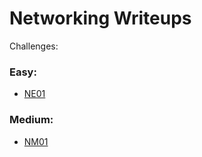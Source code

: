 Networking Writeups
=========================

Challenges:

### Easy:
  * [NE01](./NE01)

### Medium:
  * [NM01](./NM01)